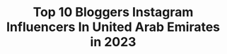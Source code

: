 ---
title: Top 10 Bloggers Instagram Influencers In United Arab Emirates in 2023
description: >-
  Find top bloggers Instagram influencers in United Arab Emirates in 2023. Most popular hashtags: #dubai #makeup #dubaiblogger.
platform: Instagram
hits: 209
text_top: Identify the most popular Instagram accounts on inBeat.
text_bottom: Our database has 209 Instagram influencers like this in United Arab Emirates for you to pitch.
profiles:
  - username: "razan.makeupp"
    fullname: >-
      Razan Ahmed رزان أحمد
    bio: >-
      Blogger Saudi Arabia🇸🇦 ‎‏الرياض/المدينة/جدة Snap:irazan_ah whats:0566002977 ميكب مجاناً لذوي الإحتياجات الخاصة والأسر المتعففه ومحاربات السرطان
    location: "United Arab Emirates"
    followers: 21102
    engagement: 628
    commentsToLikes: 0.400926
    id: ck0w5z3pu64im0i199g7ym66a
    verified: false
    hashtags: "#curly, #beauty, #makeup, #art"
  - username: "dubai.bambino"
    fullname: >-
      Habib
    bio: >-
      Boss baby 💥 📍#Dubai #kidsfashion Content creator/baby blogger💬 🚼 Your daily dose of cuteness 🇱🇧 🇳🇴 Managed by mama @miss.kath_k
    location: "United Arab Emirates"
    followers: 7978
    engagement: 996
    commentsToLikes: 0.165168
    id: ck6tqop94ss3b0j711vhbrova
    verified: false
    hashtags: "#poolvibes, #motherandson, #halloween, #yallababy"
  - username: "radhasrevolution"
    fullname: >-
      Radha Shah
    bio: >-
      Mrs. India Worldwide UAE 🇮🇳 🇦🇪. Fashion, Fitness, Food & Beauty Blogger For collaboration please DM me
    location: "United Arab Emirates"
    followers: 53596
    engagement: 412
    commentsToLikes: 0.233228
    id: ck5cargq3dzju0i118j7fjm4a
    verified: false
    hashtags: ""
  - username: "omgsuraiyaa"
    fullname: >-
      Suraiya - UAE🇦🇪
    bio: >-
      •Dubai beauty & food Blogger •For collaboration/ PR - dm or email 📧 • @shein_ar discount code “suraiya15” •Check my YouTube channel 👇
    location: "United Arab Emirates"
    followers: 17937
    engagement: 426
    commentsToLikes: 0.070094
    id: ckap6v36ihgwm0i7831s10hh8
    verified: false
    hashtags: "#sharjahblogger, #dubailifestyle, #dubaibeautyblogger, #modestfashion"
  - username: "shamss_model"
    fullname: >-
      شمس مودل shams model
    bio: >-
      Model,blogger Miss Iraq emigrant2019 Miss Arab Top Model .2020 Miss Arab Iraq 2020 📍dubai ‭+971 55 313 6843‬ @shams_hair_extensions ‭
    location: "United Arab Emirates"
    followers: 545488
    engagement: 221
    commentsToLikes: 0.034568
    id: ckf5mv12pvj710j23w0oo2xh7
    verified: false
    hashtags: "#bahrain, #black, #fashionstyle, #style"
  - username: "diana.mohameddd"
    fullname: >-
      🎀 ديـانا | Diana 🎀
    bio: >-
      🇪🇬🇦🇪 Electrical Engineer 👷🏻‍♀️📏 Makeup artist, DM for inquires 💄❤️ Makeup Blogger💄|| lifestyle 🛍 Ajman-United Arab Emirates🏡 📩Eng.diana91@gmail.com📩
    location: "United Arab Emirates"
    followers: 76816
    engagement: 220
    commentsToLikes: 0.068161
    id: ckaoy9dbvgjsg0i78v7ukb6h1
    verified: false
    hashtags: "#collab, #makeuplooks, #blogger, #lifestyle"
  - username: "raizy_hasan"
    fullname: >-
      🙌JR💪
    bio: >-
      🚼SINCE 1998 FEB 1 MODEL🕺🏻 | BLOGGER🗣| ENTERTAINER🙋🏻‍♂️ LIVING AT DUBAI🇦🇪 | THE CITY OF DREAMS🌃
    location: "United Arab Emirates"
    followers: 88820
    engagement: 783
    commentsToLikes: 0.032110
    id: ckapby3o31q7d0i787wgpkxd6
    verified: false
    hashtags: "#dubaimodel, #raizy, #dxbmodel, #uaemodel"
  - username: "amanda_nawfal"
    fullname: >-
      Amanda Nawfal   اماندا نوفل
    bio: >-
      Lebanese Fashion blogger
    location: "United Arab Emirates"
    followers: 119581
    engagement: 287
    commentsToLikes: 0.038248
    id: ck13ccv25zq520i19n0bs2hq9
    verified: false
    hashtags: "#meetsupersophie, #stayhome"
  - username: "xvalkoph"
    fullname: >-
      Dubai Photographer 📸
    bio: >-
      📍Spb now📸🔥 👨‍💻Продвину ваш TikTok 💥Рассказываю про ОАЭ 🔝Blogger 🔞Фотограф Playboy 👌 follow me 🚗🛳💃🏻💰🚁 🌍Dubai-Spb-Minsk 📸Сьемки 👉🏻@xvalko🔞@xvalkofan
    location: "United Arab Emirates"
    followers: 162740
    engagement: 169
    commentsToLikes: 0.047038
    id: ck6u7agvlkdv30j71tv5h1z25
    verified: false
    hashtags: "#dubaidowntown, #dubaifountain, #dubailife, #dubaitag"
  - username: "misschloelane"
    fullname: >-
      The Thairish Adventures
    bio: >-
      🇮🇪Irish•Thai🇹🇭 Dubai based blogger | 🐶 @themuttpack_ are my pups 🌼I run off sarcasm and caffeine. makeup is cool too🏳️‍🌈🖤
    location: "United Arab Emirates"
    followers: 65366
    engagement: 115
    commentsToLikes: 0.076832
    id: ckap3al5l28td0i78lb9j001e
    verified: false
    hashtags: "#stayyoung, #neverforget, #internationaldogday, #elsecretobrunch"
---